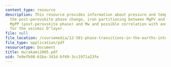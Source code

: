 ```yaml
---
content_type: resource
description: This resource provides information about pressure and temperature of
  the post-perovskite phase change, iron partitioning between MgPv and Mw and between
  MgPP (post-perovskite phase) and Mw and possible correlation with and implications
  for the seismic D"layer.
file: null
file_location: /coursemedia/12-581-phase-transitions-in-the-earths-interior-spring-2005/7e9efb9861ba341dbf693cc1971a23fe_murakami2005.pdf
file_type: application/pdf
resourcetype: Document
title: murakami2005.pdf
uid: 7e9efb98-61ba-341d-bf69-3cc1971a23fe
---
```

